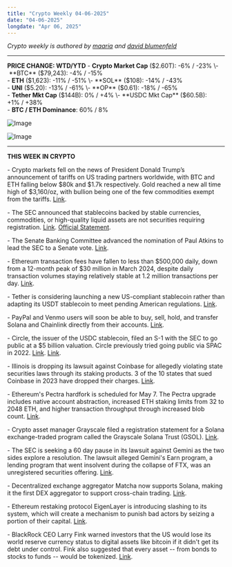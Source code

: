 ```yaml
---
title: "Crypto Weekly 04-06-2025"
date: "04-06-2025"
longdate: "Apr 06, 2025"
---
```


*Crypto weekly is authored by [maaria](https://x.com/maariabajwa) and [david blumenfeld](https://x.com/serdave_eth)*

---
**PRICE CHANGE: WTD/YTD**
\- **Crypto Market Cap** ($2.60T): -6% / -23%  
\- **BTC** ($79,243): -4% / -15%  
\- **ETH** ($1,623): -11% / -51%  
\- **SOL** ($108): -14% / -43%  
\- **UNI** ($5.20): -13% / -61%  
\- **OP** ($0.61): -18% / -65%  
\- **Tether Mkt Cap** ($144B): 0% / +4%  
\- **USDC Mkt Cap** ($60.5B): +1% / +38%  
\- **BTC / ETH Dominance**: 60% / 8%

![Image](/images/04-06-2025-1.png)

![Image](/images/04-06-2025-2.png)

---
**THIS WEEK IN CRYPTO**

\- Crypto markets fell on the news of President Donald Trump’s announcement of tariffs on US trading partners worldwide, with BTC and ETH falling below $80k and $1.7k respectively. Gold reached a new all time high of $3,160/oz, with bullion being one of the few commodities exempt from the tariffs. [Link](https://www.bloomberg.com/news/articles/2025-04-02/bitcoin-settles-in-narrow-range-after-trump-sets-trade-tariffs).   
  
\- The SEC announced that stablecoins backed by stable currencies, commodities, or high-quality liquid assets are not securities requiring registration. [Link](https://www.bloomberg.com/news/articles/2025-04-04/sec-says-stablecoins-aren-t-securities-that-require-registration). [Official Statement](https://www.sec.gov/newsroom/speeches-statements/statement-stablecoins-040425).   
  
\- The Senate Banking Committee advanced the nomination of Paul Atkins to lead the SEC to a Senate vote. [Link](https://www.bloomberg.com/news/articles/2025-04-04/klarna-stubhub-pause-ipo-plans-after-trump-tariffs-roil-markets).   
  
\- Ethereum transaction fees have fallen to less than $500,000 daily, down from a 12-month peak of $30 million in March 2024, despite daily transaction volumes staying relatively stable at 1.2 million transactions per day. [Link](https://www.theblock.co/post/349478/ethereum-transaction-fees-drop-to-historic-lows-as-transaction-volume-remains-stable).   
  
\- Tether is considering launching a new US-compliant stablecoin rather than adapting its USDT stablecoin to meet pending American regulations. [Link](https://decrypt.co/313442/tether-usdt-us-laws-needs-new-stablecoin-ceo).   
  
\- PayPal and Venmo users will soon be able to buy, sell, hold, and transfer Solana and Chainlink directly from their accounts. [Link](https://decrypt.co/313476/solana-chainlink-support-paypal-venmo).   
  
\- Circle, the issuer of the USDC stablecoin, filed an S-1 with the SEC to go public at a $5 billion valuation. Circle previously tried going public via SPAC in 2022. [Link](https://www.cnbc.com/2025/04/01/usdc-issuer-circle-files-for-ipo-as-public-markets-open-to-crypto.html). [Link](https://cointelegraph.com/news/stablecoin-circle-may-pause-ipo-plans).   
  
\- Illinois is dropping its lawsuit against Coinbase for allegedly violating state securities laws through its staking products. 3 of the 10 states that sued Coinbase in 2023 have dropped their charges. [Link](https://www.coindesk.com/policy/2025/04/03/illinois-to-drop-staking-lawsuit-against-coinbase).   
  
\- Ethereum's Pectra hardfork is scheduled for May 7. The Pectra upgrade includes native account abstraction, increased ETH staking limits from 32 to 2048 ETH, and higher transaction throughput through increased blob count. [Link](https://decrypt.co/313188/ethereum-pectra-upgrade-set-may).   
  
\- Crypto asset manager Grayscale filed a registration statement for a Solana exchange-traded program called the Grayscale Solana Trust (GSOL). [Link](https://decrypt.co/313332/grayscale-files-for-solana-etf-removes-staking).   
  
\- The SEC is seeking a 60 day pause in its lawsuit against Gemini as the two sides explore a resolution. The lawsuit alleged Gemini's Earn program, a lending program that went insolvent during the collapse of FTX, was an unregistered securities offering. [Link](https://www.bloomberg.com/news/articles/2025-04-01/sec-and-winklevoss-gemini-trust-to-explore-lawsuit-resolution).   
  
\- Decentralized exchange aggregator Matcha now supports Solana, making it the first DEX aggregator to support cross-chain trading. [Link](https://www.theblock.co/post/349429/0x-dex-aggregator-matcha-solana-cross-chain-avoid-memecoin-rug-pulls).   
  
\- Ethereum restaking protocol EigenLayer is introducing slashing to its system, which will create a mechanism to punish bad actors by seizing a portion of their capital. [Link](https://www.coindesk.com/tech/2025/04/04/eigenlayer-finally-ready-to-launch-crucial-missing-feature).   
  
\- BlackRock CEO Larry Fink warned investors that the US would lose its world reserve currency status to digital assets like bitcoin if it didn't get its debt under control. Fink also suggested that every asset -- from bonds to stocks to funds -- would be tokenized. [Link](https://www.theblock.co/post/348849/blackrock-ceo-larry-fink-us-debt-dollar-world-reserve-currency-bitcoin).
